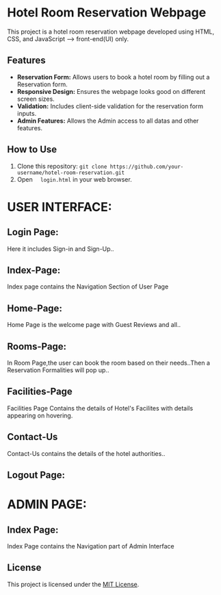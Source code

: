 # Hotel Room Reservation Webpage

This project is a hotel room reservation webpage developed using HTML, CSS, and JavaScript --> front-end(UI) only.

## Features

- **Reservation Form:** Allows users to book a hotel room by filling out a Reservation form.
- **Responsive Design:** Ensures the webpage looks good on different screen sizes.
- **Validation:** Includes client-side validation for the reservation form inputs.
- **Admin Features:** Allows the Admin access to all datas and other features. 

## How to Use

1. Clone this repository: `git clone https://github.com/your-username/hotel-room-reservation.git`
2. Open `  login.html` in your web browser.

# USER INTERFACE:
## Login Page:
Here it includes Sign-in and Sign-Up..





## Index-Page:
Index page contains the Navigation Section of User Page


## Home-Page:
Home Page is the welcome page with Guest Reviews and all..


## Rooms-Page:
In Room Page,the user can book the room based on their needs..Then a Reservation Formalities will pop up..


## Facilities-Page
Facilities Page Contains the details of Hotel's Facilites with details appearing on hovering.


## Contact-Us
Contact-Us contains the details of the hotel authorities.. 

## Logout Page: 


# ADMIN PAGE:
## Index Page:
Index Page contains the Navigation part of Admin Interface

## License

This project is licensed under the [MIT License](LICENSE).
